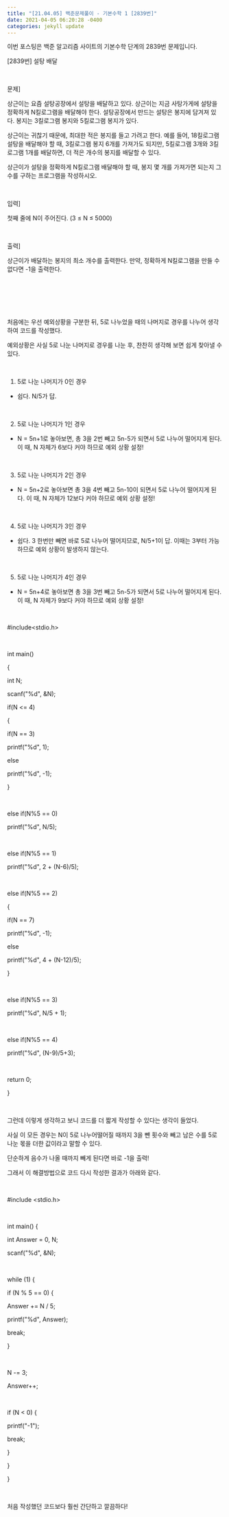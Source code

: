 ```yaml
---
title: "[21.04.05] 백준문제풀이 - 기본수학 1 [2839번]"
date: 2021-04-05 06:20:28 -0400
categories: jekyll update
---
```


이번 포스팅은 백준 알고리즘 사이트의 기본수학 단계의 2839번 문제입니다.    


[2839번] 설탕 배달

​

문제]

상근이는 요즘 설탕공장에서 설탕을 배달하고 있다. 상근이는 지금 사탕가게에 설탕을 정확하게 N킬로그램을 배달해야 한다. 설탕공장에서 만드는 설탕은 봉지에 담겨져 있다. 봉지는 3킬로그램 봉지와 5킬로그램 봉지가 있다.

상근이는 귀찮기 때문에, 최대한 적은 봉지를 들고 가려고 한다. 예를 들어, 18킬로그램 설탕을 배달해야 할 때, 3킬로그램 봉지 6개를 가져가도 되지만, 5킬로그램 3개와 3킬로그램 1개를 배달하면, 더 적은 개수의 봉지를 배달할 수 있다.

상근이가 설탕을 정확하게 N킬로그램 배달해야 할 때, 봉지 몇 개를 가져가면 되는지 그 수를 구하는 프로그램을 작성하시오.

​

입력]

첫째 줄에 N이 주어진다. (3 ≤ N ≤ 5000)

​

출력]

상근이가 배달하는 봉지의 최소 개수를 출력한다. 만약, 정확하게 N킬로그램을 만들 수 없다면 -1을 출력한다.

​
-
​

처음에는 우선 예외상황을 구분한 뒤, 5로 나누었을 때의 나머지로 경우를 나누어 생각하여 코드를 작성했다.

예외상황은 사실 5로 나눈 나머지로 경우를 나눈 후, 찬찬히 생각해 보면 쉽게 찾아낼 수 있다.

​

1. 5로 나눈 나머지가 0인 경우

- 쉽다. N/5가 답.

​

2. 5로 나눈 나머지가 1인 경우 

- N = 5n+1로 놓아보면, 총 3을 2번 빼고 5n-5가 되면서 5로 나누어 떨어지게 된다. 이 때, N 자체가 6보다 커야 하므로 예외 상황 설정!

​

3. 5로 나눈 나머지가 2인 경우

- N = 5n+2로 놓아보면 총 3을 4번 빼고 5n-10이 되면서 5로 나누어 떨어지게 된다. 이 때, N 자체가 12보다 커야 하므로 예외 상황 설정!

​

4. 5로 나눈 나머지가 3인 경우

- 쉽다. 3 한번만 빼면 바로 5로 나누어 떨어지므로, N/5+1이 답. 이때는 3부터 가능하므로 예외 상황이 발생하지 않는다.

​

5. 5로 나눈 나머지가 4인 경우

- N = 5n+4로 놓아보면 총 3을 3번 빼고 5n-5가 되면서 5로 나누어 떨어지게 된다. 이 때, N 자체가 9보다 커야 하므로 예외 상황 설정!

​

#include<stdio.h>

​

int main()

{

int N;

scanf("%d", &N);

if(N <= 4)

{

if(N == 3)

printf("%d", 1);

else

printf("%d", -1);

}

​

else if(N%5 == 0)

printf("%d", N/5);

​

else if(N%5 == 1)

printf("%d", 2 + (N-6)/5);

​

else if(N%5 == 2)

{

if(N == 7)

printf("%d", -1);

else

printf("%d", 4 + (N-12)/5);

}

​

else if(N%5 == 3)

printf("%d", N/5 + 1);

​

else if(N%5 == 4)

printf("%d", (N-9)/5+3);

​

return 0;

}

​

그런데 이렇게 생각하고 보니 코드를 더 짧게 작성할 수 있다는 생각이 들었다.

사실 이 모든 경우는 N이 5로 나누어떨어질 때까지 3을 뺀 횟수와 빼고 남은 수를 5로 나눈 몫을 더한 값이라고 말할 수 있다.

단순하게 음수가 나올 때까지 빼게 된다면 바로 -1을 출력!

그래서 이 해결방법으로 코드 다시 작성한 결과가 아래와 같다.

​

#include <stdio.h>

​

int main() {

int Answer = 0, N;

scanf("%d", &N);

​

while (1) {

if (N % 5 == 0) {

Answer += N / 5;

printf("%d", Answer);

break;

}

​

N -= 3;

Answer++;

​

if (N < 0) {

printf("-1");

break;

}

}

}

​

처음 작성했던 코드보다 훨씬 간단하고 깔끔하다!
